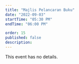 ```yaml
---
title: "Majlis Pelancaran Buku"
date: "2022-09-03"
startTime: "05:30 PM"
endTime: "06:00 PM"

order: 15
published: false
description: 
---
```


This event has no details.
